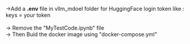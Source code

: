 ->Add a <b>.env</b> file in vllm_mdoel folder for HuggingFace login token like : <br>
keys = your token
<br><br>
-> Remove the "MyTestCode.ipynb" file <br>
-> Then Buid the docker image using "docker-compose.yml"
